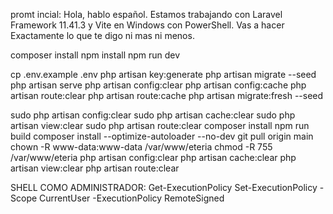 promt incial:
Hola, hablo español. Estamos trabajando con Laravel Framework 11.41.3 y Vite en Windows con PowerShell.
Vas a hacer Exactamente lo que te digo ni mas ni menos.

composer install
npm install
npm run dev

cp .env.example .env
php artisan key:generate
php artisan migrate --seed
php artisan serve
php artisan config:clear 
php artisan config:cache 
php artisan route:clear 
php artisan route:cache
php artisan migrate:fresh --seed

sudo php artisan config:clear
sudo php artisan cache:clear
sudo php artisan view:clear
sudo php artisan route:clear
composer install
npm run build 
composer install --optimize-autoloader --no-dev 
git pull origin main
chown -R www-data:www-data /var/www/eteria
chmod -R 755 /var/www/eteria
php artisan config:clear
php artisan cache:clear
php artisan view:clear
php artisan route:clear

SHELL COMO ADMINISTRADOR: 
Get-ExecutionPolicy 
Set-ExecutionPolicy -Scope CurrentUser -ExecutionPolicy RemoteSigned
